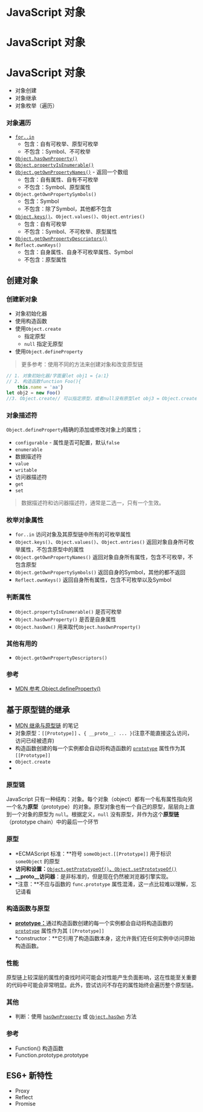 # JavaScript  对象

# JavaScript 对象

# JavaScript 对象

- 对象创建
- 对象继承
- 对象枚举（遍历）

### 对象遍历

- [`for..in`](https://developer.mozilla.org/zh-CN/docs/Web/JavaScript/Reference/Statements/for...in)
    - 包含：自有可枚举、原型可枚举
    - 不包含：Symbol、不可枚举
- [`Object.hasOwnProperty()`](https://developer.mozilla.org/zh-CN/docs/Web/JavaScript/Reference/Global_Objects/Object/hasOwnProperty)
- [`Object.propertyIsEnumerable()`](https://developer.mozilla.org/zh-CN/docs/Web/JavaScript/Reference/Global_Objects/Object/propertyIsEnumerable)
- [`Object.getOwnPropertyNames()`](https://developer.mozilla.org/zh-CN/docs/Web/JavaScript/Reference/Global_Objects/Object/getOwnPropertyNames) - 返回一个数组
    - 包含：自有属性、自有不可枚举
    - 不包含：Symbol、原型属性
- `Object.getOwnPropertySymbols()`
    - 包含：Symbol
    - 不包含：除了Symbol，其他都不包含
- [`Object.keys()`](https://developer.mozilla.org/zh-CN/docs/Web/JavaScript/Reference/Global_Objects/Object/keys)、`Object.values()`、`Object.entries()`
    - 包含：自有可枚举
    - 不包含：Symbol、不可枚举、原型属性
- [`Object.getOwnPropertyDescriptors()`](https://developer.mozilla.org/zh-CN/docs/Web/JavaScript/Reference/Global_Objects/Object/getOwnPropertyDescriptors)
- `Reflect.ownKeys()`
    - 包含：自身属性、自身不可枚举属性、Symbol
    - 不包含：原型属性

## 创建对象

### 创建新对象

- 对象初始化器
- 使用构造函数
- 使用`Object.create`
    - 指定原型
    - `null` 指定无原型
- 使用`Object.defineProperty`

> 更多参考：使用不同的方法来创建对象和改变原型链
> 

```jsx
// 1. 对象初始化器/字面量let obj1 = {a:1}
// 2. 构造函数function Foo(){
    this.name = 'aa'}
let obj2 = new Foo()
//3. Object.create// 可以指定原型，或者null没有原型let obj3 = Object.create(Foo)
```

### 对象描述符

`Object.defineProperty`精确的添加或修改对象上的属性；

- `configurable` - 属性是否可配置，默认`false`
- `enumerable`
- 数据描述符
- `value`
- `writable`
- 访问器描述符
- `get`
- `set`

> 数据描述符和访问器描述符，通常是二选一，只有一个生效。
> 

### 枚举对象属性

- `for..in` 访问对象及其原型链中所有的可枚举属性
- `Object.keys()`、`Object.values()`、`Object.entries()` 返回对象自身所可枚举属性，不包含原型中的属性
- `Object.getOwnPropertyNames()` 返回对象自身所有属性，包含不可枚举，不包含原型
- `Object.getOwnPropertySymbols()` 返回自身的Symbol，其他的都不返回
- `Reflect.ownKeys()` 返回自身所有属性，包含不可枚举以及Symbol

### 判断属性

- `Object.propertyIsEnumerable()` 是否可枚举
- `Object.hasOwnProperty()` 是否是自身属性
- `Object.hasOwn()` 用来取代`Object.hasOwnProperty()`

### 其他有用的

- `Object.getOwnPropertyDescriptors()`

### 参考

- [MDN 参考 Object.defineProperty()](https://developer.mozilla.org/zh-CN/docs/Web/JavaScript/Reference/Global_Objects/Object/defineProperty)

## 基于原型链的继承

- [MDN 继承与原型链](https://developer.mozilla.org/zh-CN/docs/Web/JavaScript/Inheritance_and_the_prototype_chain#%E5%9F%BA%E4%BA%8E%E5%8E%9F%E5%9E%8B%E9%93%BE%E7%9A%84%E7%BB%A7%E6%89%BF) 的笔记
- 对象原型：`[[Prototype]]` 、`{ __proto__: ... }`(注意不能直接这么访问，访问已经被遗弃)
- 构造函数创建的每一个实例都会自动将构造函数的 [`prototype`](https://developer.mozilla.org/zh-CN/docs/Web/JavaScript/Reference/Global_Objects/Function/prototype) 属性作为其 `[[Prototype]]`
- `Object.create`
- 

### 原型链

JavaScript 只有一种结构：对象。每个对象（object）都有一个私有属性指向另一个名为**原型**（prototype）的对象。原型对象也有一个自己的原型，层层向上直到一个对象的原型为 `null`。根据定义，`null` 没有原型，并作为这个**原型链**（prototype chain）中的最后一个环节

### 原型

- *ECMAScript 标准：**符号 `someObject.[[Prototype]]` 用于标识 `someObject` 的原型
- **访问和设置：**[`Object.getPrototypeOf()`、](https://developer.mozilla.org/zh-CN/docs/Web/JavaScript/Reference/Global_Objects/Object/getPrototypeOf)[`Object.setPrototypeOf()`](https://developer.mozilla.org/zh-CN/docs/Web/JavaScript/Reference/Global_Objects/Object/setPrototypeOf)
- **__proto__访问器**：是非标准的，但是现在仍然被浏览器引擎实现。
- *注意：**不应与函数的 `func.prototype` 属性混淆，这一点比较难以理解，忘记请看

### 构造函数与原型

- [**prototype：**](https://developer.mozilla.org/zh-CN/docs/Web/JavaScript/Reference/Global_Objects/Function/prototype)通过构造函数创建的每一个实例都会自动将构造函数的 [`prototype`](https://developer.mozilla.org/zh-CN/docs/Web/JavaScript/Reference/Global_Objects/Function/prototype) 属性作为其 `[[Prototype]]`
- *constructor：**它引用了构造函数本身，这允许我们在任何实例中访问原始构造函数。

### 性能

原型链上较深层的属性的查找时间可能会对性能产生负面影响，这在性能至关重要的代码中可能会非常明显。此外，尝试访问不存在的属性始终会遍历整个原型链。

### 其他

- 判断：使用 [`hasOwnProperty`](https://developer.mozilla.org/zh-CN/docs/Web/JavaScript/Reference/Global_Objects/Object/hasOwnProperty) 或 [`Object.hasOwn`](https://developer.mozilla.org/zh-CN/docs/Web/JavaScript/Reference/Global_Objects/Object/hasOwn) 方法

### 参考

- Function() 构造函数
- Function.prototype.prototype

## ES6+ 新特性

- Proxy
- Reflect
- Promise